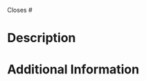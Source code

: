 <!--

Thank you for creating this pull request.

Please make sure that the pull request is limited to one type (docs, feature, etc.) and keep it as small as possible. Please open multiple pull requests instead of a massive one if you have many changes to propose.

If this pull request closes an issue, please mention the issue number below.

-->

Closes # <!-- Issue # here -->

# Description

<!--

Add a brief description of the PR.

You can also choose to add a list of changes and if they have been completed or not by using the markdown to-do list syntax
- [ ] Not Completed
- [x] Completed

-->

# Additional Information

<!--

Any additional information like breaking changes, dependencies added, screenshots, comparisons between new and old behavior, etc.

-->
